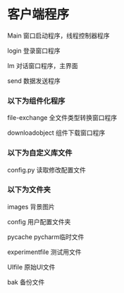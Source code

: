 ﻿# 客户端程序

Main 窗口启动程序，线程控制器程序

login 登录窗口程序

Im 对话窗口程序，主界面

send 数据发送程序

### 以下为组件化程序

file-exchange 全文件类型转换窗口程序

downloadobject 组件下载窗口程序

### 以下为自定义库文件

config.py 读取修改配置文件

### 以下为文件夹

images 背景图片

config 用户配置文件夹

pycache pycharm临时文件

experimentfile 测试用文件

UIfile 原始UI文件

bak 备份文件


